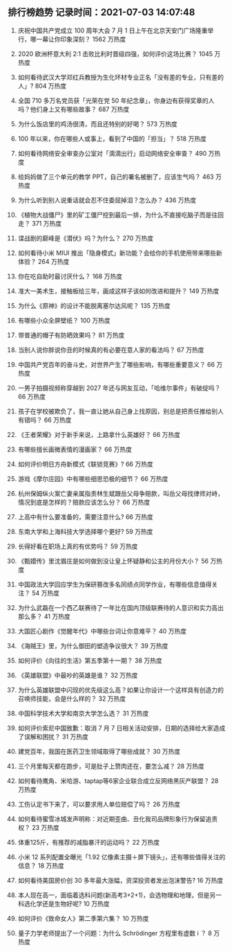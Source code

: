 
## 排行榜趋势 记录时间：2021-07-03 14:07:48
  
  1. 庆祝中国共产党成立 100 周年大会 7 月 1 日上午在北京天安门广场隆重举行，哪一幕让你印象深刻？ 1562 万热度
    
  2. 2020 欧洲杯意大利 2:1 击败比利时晋级四强，如何评价这场比赛？ 1045 万热度
    
  3. 如何看待武汉大学邓红兵教授为生化环材专业正名「没有差的专业，只有差的人」? 804 万热度
    
  4. 全国 710 多万名党员获「光荣在党 50 年纪念章」，你身边有获得奖章的人吗？他们身上又有哪些故事？ 687 万热度
    
  5. 为什么饭店里的鸡汤很清，而且还特别的好喝？ 573 万热度
    
  6. 100 年以来，你在哪些人或事上，看到了中国的「担当」？ 518 万热度
    
  7. 如何看待网络安全审查办公室对「滴滴出行」启动网络安全审查？ 490 万热度
    
  8. 给妈妈做了三个单元的教学 PPT，自己的署名被删了，应该生气吗？ 463 万热度
    
  9. 为什么听到别人说重话就会忍不住委屈掉泪？怎么办？ 436 万热度
    
  10. 《植物大战僵尸》里的矿工僵尸挖到最后一排，为什么不直接吃脑子而是往回走？ 371 万热度
    
  11. 谍战剧的巅峰是《潜伏》吗？为什么？ 270 万热度
    
  12. 如何看待小米 MIUI 推出「隐身模式」新功能？会给你的手机使用带来哪些新体验？ 264 万热度
    
  13. 你在吃自助时最讨厌什么？ 168 万热度
    
  14. 准大一美术生，接触板绘三年，画成这样子该如何改进和提升？ 149 万热度
    
  15. 为什么《原神》的设计不能脱离塞尔达风呢？ 135 万热度
    
  16. 有哪些小众全屏壁纸？ 100 万热度
    
  17. 带普通的帽子有防晒效果吗？ 81 万热度
    
  18. 当别人说你胖说你丑的时候真的有必要在意人家的看法吗？ 67 万热度
    
  19. 中国共产党百年的奋斗史，对世界产生了哪些影响，有哪些重要意义？ 66 万热度
    
  20. 一男子拍摄视频称穿越到 2027 年还与网友互动，「哈维尔事件」有破绽吗？ 66 万热度
    
  21. 孩子在学校被欺负了，我一直让她从自己身上找原因，别总是把责任推给别人有错吗？ 66 万热度
    
  22. 《王者荣耀》对于新手来说，上路拿什么英雄好？ 66 万热度
    
  23. 有哪些擅长画微表情的漫画家？ 66 万热度
    
  24. 如何评价明日方舟新模式《联锁竞赛》? 66 万热度
    
  25. 游戏《摩尔庄园》中有哪些细思恐极的细节？ 66 万热度
    
  26. 杭州保姆纵火案亡妻亲属指责林生斌跟岳父母争赔款，叫岳父母找律师对峙，情况到底是怎样的？赔款应该怎么分？ 66 万热度
    
  27. 上高中有什么要准备的，需要注意什么? 66 万热度
    
  28. 东南大学和上海科技大学选择哪个更好? 59 万热度
    
  29. 长得好看在职场上真的有优势吗？ 59 万热度
    
  30. 《甄嬛传》里沈眉庄是如何做到没让皇上怀疑静和公主的月份大小？ 56 万热度
    
  31. 中国政法大学回应学生为保研篡改多名同绩点同学作业，有哪些信息值得关注？ 54 万热度
    
  32. 为什么武磊在一个西乙联赛待了一年比在国内顶级联赛待的人意识和实力高出那么多？ 41 万热度
    
  33. 大国匠心剧作《觉醒年代》中哪些台词让你意难平？ 40 万热度
    
  34. 《海贼王》里，为什么御田的塑造争议很大？ 39 万热度
    
  35. 如何评价《向往的生活》第五季第十一期？ 38 万热度
    
  36. 《英雄联盟》中最吵的英雄是谁？ 32 万热度
    
  37. 为什么英雄联盟中闪现的优先级这么高？如果让你设计一个这样具有创造力的召唤师技能，会是什么样的？ 32 万热度
    
  38. 中国科学技术大学和南京大学怎么选？ 31 万热度
    
  39. 如何评价索尼中国致歉：取消 7 月 7 日相关活动安排，日期的选择给大家造成了误解和困扰？ 31 万热度
    
  40. 建党百年，我国在医药卫生领域取得了哪些成就？ 30 万热度
    
  41. 三个月里每天都在跑步，可是肚子上赘肉还在，要怎么减？ 28 万热度
    
  42. 如何看待鹰角、米哈游、taptap等6家企业联合成立反网络黑灰产联盟？ 28 万热度
    
  43. 工伤认定书下来了，可以要求用人单位赔偿了吗？ 26 万热度
    
  44. 如何看待蜜雪冰城发声明称：对近期歪曲、丑化我司品牌形象行为保留追责权？ 23 万热度
    
  45. 体重125斤，有推荐的减脂暴汗的运动吗？ 22 万热度
    
  46. 小米 12 系列配置全曝光「1.92 亿像素主摄＋屏下镜头」，还有哪些值得关注的信息？ 18 万热度
    
  47. 如何看待美国房价创 30 多年最大涨幅，资深投资者发出泡沫警告? 16 万热度
    
  48. 本人现在高一，面临着选科问题(新高考3+2+1)，会选物理和地理，但是另一科选化学还是生物好呢? 10 万热度
    
  49. 如何评价《致命女人》第二季第六集？ 10 万热度
    
  50. 量子力学老师提出了一个问题：为什么 Schrödinger 方程里有虚数  i ？ 8 万热度
    